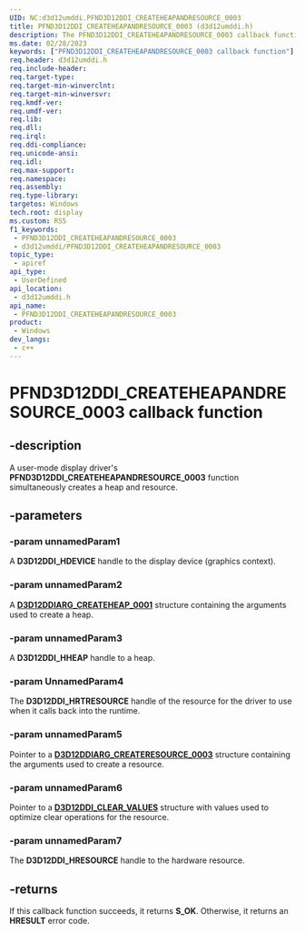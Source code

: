 ```yaml
---
UID: NC:d3d12umddi.PFND3D12DDI_CREATEHEAPANDRESOURCE_0003
title: PFND3D12DDI_CREATEHEAPANDRESOURCE_0003 (d3d12umddi.h)
description: The PFND3D12DDI_CREATEHEAPANDRESOURCE_0003 callback function simultaneously creates a heap and resource.
ms.date: 02/28/2023
keywords: ["PFND3D12DDI_CREATEHEAPANDRESOURCE_0003 callback function"]
req.header: d3d12umddi.h
req.include-header: 
req.target-type: 
req.target-min-winverclnt: 
req.target-min-winversvr: 
req.kmdf-ver: 
req.umdf-ver: 
req.lib: 
req.dll: 
req.irql: 
req.ddi-compliance: 
req.unicode-ansi: 
req.idl: 
req.max-support: 
req.namespace: 
req.assembly: 
req.type-library: 
targetos: Windows
tech.root: display
ms.custom: RS5
f1_keywords:
 - PFND3D12DDI_CREATEHEAPANDRESOURCE_0003
 - d3d12umddi/PFND3D12DDI_CREATEHEAPANDRESOURCE_0003
topic_type:
 - apiref
api_type:
 - UserDefined
api_location:
 - d3d12umddi.h
api_name:
 - PFND3D12DDI_CREATEHEAPANDRESOURCE_0003
product:
 - Windows
dev_langs:
 - c++
---
```


# PFND3D12DDI_CREATEHEAPANDRESOURCE_0003 callback function

## -description

A user-mode display driver's **PFND3D12DDI_CREATEHEAPANDRESOURCE_0003** function simultaneously creates a heap and resource.

## -parameters

### -param unnamedParam1  

A **D3D12DDI_HDEVICE** handle to the display device (graphics context).

### -param unnamedParam2

A [**D3D12DDIARG_CREATEHEAP_0001**](ns-d3d12umddi-d3d12ddiarg_createheap_0001.md) structure containing the arguments used to create a heap.

### -param unnamedParam3

A **D3D12DDI_HHEAP** handle to a heap.

### -param UnnamedParam4

The **D3D12DDI_HRTRESOURCE** handle of the resource for the driver to use when it calls back into the runtime.

### -param unnamedParam5

Pointer to a [**D3D12DDIARG_CREATERESOURCE_0003**](ns-d3d12umddi-d3d12ddiarg_createresource_0003.md) structure containing the arguments used to create a resource.

### -param unnamedParam6

Pointer to a [**D3D12DDI_CLEAR_VALUES**](ns-d3d12umddi-d3d12ddi_clear_values.md) structure with values used to optimize clear operations for the resource.

### -param unnamedParam7

The **D3D12DDI_HRESOURCE** handle to the hardware resource.

## -returns

If this callback function succeeds, it returns **S_OK**. Otherwise, it returns an **HRESULT** error code.
